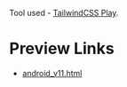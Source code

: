 Tool used - [TailwindCSS Play](https://play.tailwindcss.com).
# Preview Links

- [android_v11.html](https://play.tailwindcss.com/MA44RcrFML)